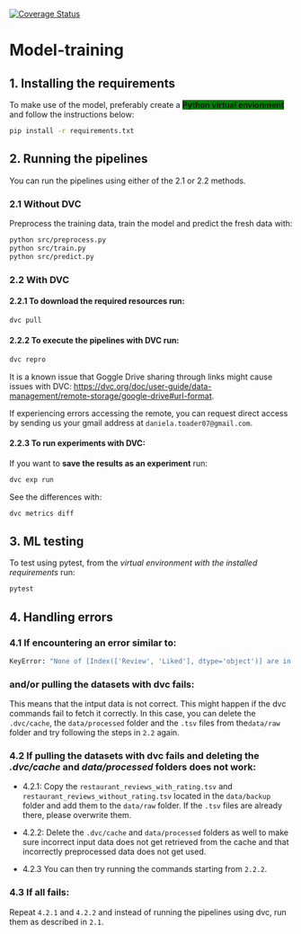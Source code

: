 [![Coverage Status](https://coveralls.io/repos/github/remla23-team3/model-training/badge.svg)](https://coveralls.io/github/remla23-team3/model-training)

# Model-training

## 1. Installing the requirements
To make use of the model, preferably create a 
<span style="background-color: green">**Python virtual envionment**</span>
 and follow the instructions below:


```bash
pip install -r requirements.txt
```

## 2. Running the pipelines
You can run the pipelines using either of the 2.1 or 2.2 methods.

### 2.1 Without DVC
Preprocess the training data, train the model and predict the fresh data with:

```bash
python src/preprocess.py
python src/train.py
python src/predict.py
```


### 2.2 With DVC
#### 2.2.1 To **download the required resources** run:
```bash
dvc pull
```

#### 2.2.2 To **execute the pipelines** with DVC run:
```bash
dvc repro
```
It is a known issue that Goggle Drive sharing through links might cause issues with DVC: https://dvc.org/doc/user-guide/data-management/remote-storage/google-drive#url-format.

If experiencing errors accessing the remote, you can request direct access by sending us your gmail address at `daniela.toader07@gmail.com`.

#### 2.2.3 To run experiments with DVC:

If you want to **save the results as an experiment** run:
```bash
dvc exp run
```

See the differences with: 
```bash
dvc metrics diff
```

## 3. ML testing
To test using pytest, from the *virtual environment with the installed requirements* run:
```bash
pytest
```

## 4. Handling errors
### 4.1 **If encountering an error similar to:**
```bash
KeyError: "None of [Index(['Review', 'Liked'], dtype='object')] are in the [columns]"
```

### **and/or pulling the datasets with dvc fails:**
This means that the intput data is not correct. This might happen if the dvc commands fail to fetch it correctly. In this case, you can delete the `.dvc/cache`, the `data/processed` folder and the `.tsv` files from the`data/raw` folder and try following the steps in `2.2` again.


### 4.2 **If pulling the datasets with dvc fails and deleting the *.dvc/cache* and *data/processed* folders does not work:**

- 4.2.1: Copy the `restaurant_reviews_with_rating.tsv` and `restaurant_reviews_without_rating.tsv` located in the `data/backup` folder and add them to the `data/raw` folder. If the `.tsv` files are already there, please overwrite them.

- 4.2.2: Delete the `.dvc/cache` and `data/processed` folders as well to make sure incorrect input data does not get retrieved from the cache and that incorrectly preprocessed data does not get used. 

- 4.2.3 You can then try running the commands starting from `2.2.2`.

### 4.3 **If all fails:**
Repeat `4.2.1` and `4.2.2` and instead of running the pipelines using dvc, run them as described in `2.1`.